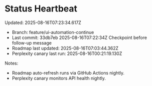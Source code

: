 # Status Heartbeat

Updated: 2025-08-16T07:23:34.617Z

- Branch: feature/ui-automation-continue
- Last commit: 33db7eb 2025-08-16T07:22:34Z Checkpoint before follow-up message
- Roadmap last updated: 2025-08-16T07:03:44.362Z
- Perplexity canary last run: 2025-08-16T00:21:19.130Z

Notes:
- Roadmap auto-refresh runs via GitHub Actions nightly.
- Perplexity canary monitors API health nightly.
